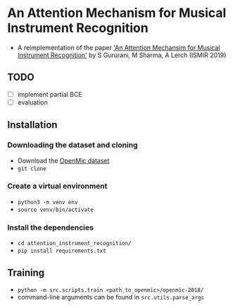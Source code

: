 # An Attention Mechanism for Musical Instrument Recognition
- A reimplementation of the paper ['An Attention Mechansim for Musical Instrument Recognition'](https://arxiv.org/abs/1907.04294) by S Gururani, M Sharma, A Lerch (ISMIR 2019)

## TODO
- [ ] implement partial BCE
- [ ] evaluation

## Installation
### Downloading the dataset and cloning
- Download the [OpenMic dataset](https://github.com/cosmir/openmic-2018)
- `git clone`
### Create a virtual environment
- `python3 -m venv env`
- `source venv/bin/activate`

### Install the dependencies
- `cd attention_instrument_recognition/`
- `pip install requirements.txt`

## Training
- `python -m src.scripts.train <path_to_openmic>/openmic-2018/`
- command-line arguments can be found in `src.utils.parse_args`

